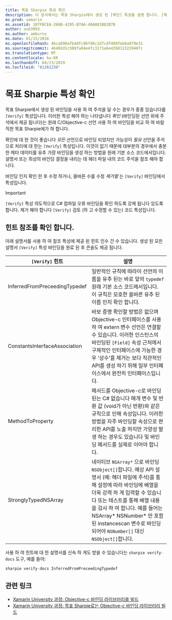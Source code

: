 ```yaml
---
title: 목표 Sharpie 특성 확인
description: 이 문서에서는 목표 Sharpie에서 생성 된 [확인] 특성을 설명 합니다. [확인] 특성 목표 Sharpie 출력 확인 수동으로 해야 하는 개발자에 게 강조 표시 합니다.
ms.prod: xamarin
ms.assetid: 107FBCEA-266B-4295-B7AA-40A881B82B7B
author: asb3993
ms.author: amburns
ms.date: 01/15/2016
ms.openlocfilehash: 4bca896afb4dfc96fd6c1d7cdf489feb6a879e31
ms.sourcegitcommit: 4b402d1c508fa84e4fc3171a6e43b811323948fc
ms.translationtype: MT
ms.contentlocale: ko-KR
ms.lasthandoff: 04/23/2019
ms.locfileid: "61261230"
---
```

# <a name="objective-sharpie-verify-attributes"></a>목표 Sharpie 특성 확인

목표 Sharpie에서 생성 된 바인딩을 사용 하 여 주석을 달 수는 경우가 종종 있습니다를 `[Verify]` 특성입니다. 이러한 특성 해야 하는 나타냅니다 _확인_ (바인딩된 선언 위에 주석에서 제공 됩니다)는 원래 C/Objective-c 선언 사용 하 여 바인딩을 비교 하 여 바람직한 목표 Sharpie에가 하 합니다.

확인에 대 한 것이 좋습니다 _모든_ 선언으로 바인딩 되었지만 가능성이 _필요_ 선언을 주석으로 처리에 대 한는 `[Verify]` 특성입니다. 이것이 없기 때문에 대부분의 경우에서 충분 한 메타 데이터를 유추 가장 바인딩을 생성 하는 방법을 원래 기본 소스 코드에서입니다. 설명서 또는 최상의 바인딩 결정을 내리는 데 헤더 파일 내의 코드 주석을 참조 해야 합니다.

바인딩 인지 확인 한 후 수정 하거나, 올바른 수를 수정 _제거할_ 는 `[Verify]` 바인딩에서 특성입니다.

> [!IMPORTANT]
> `[Verify]` 특성 의도적으로 C# 컴파일 오류 바인딩을 확인 하도록 강제 됩니다 있도록 합니다. 제거 해야 합니다 `[Verify]` 검토 (하 고 수정할 수 있는) 코드 특성입니다.

## <a name="verify-hints-reference"></a>힌트 참조를 확인 합니다.

아래 설명서를 사용 하 여 참조 특성에 제공 된 힌트 인수 간 수 있습니다. 생성 된 모든 설명서 `[Verify]` 특성 바인딩을 완료 된 후 콘솔도 제공 됩니다.

|`[Verify]` 힌트|설명|
|---|---|
|InferredFromPreceedingTypedef|일반적인 규칙에 따라이 선언의 이름을 유추 된는 바로 앞의 `typedef` 원래 기본 소스 코드에서입니다. 이 규칙은 모호한 올바른 유추 된 이름 인지 확인 합니다.|
|ConstantsInterfaceAssociation|바보 증명 확인할 방법은 없으며 Objective-c 인터페이스를 사용 하 여 extern 변수 선언은 연결할 수 있습니다. 이러한 인스턴스의 바인딩된 `[Field]` 속성 근처에서 구체적인 인터페이스에 가능한 경우 '상수'를 제거는 보다 직관적인 API를 생성 하기 위해 일부 인터페이스에서 완전히 인터페이스입니다.|
|MethodToProperty|메서드를 Objective-c로 바인딩된는 C# 없습니다 매개 변수 및 반환 값 (void가 아닌 반환)와 같은 규칙으로 인해 속성입니다. 이러한 방법을 자주 바인딩할 속성으로 편리한 API를 노출 하지만 가양성 발생 하는 경우도 있습니다 및 바인딩 메서드를 실제로 이어야 합니다.|
|StronglyTypedNSArray|네이티브 `NSArray*` 으로 바인딩 `NSObject[]`합니다. 예상 API 설명서 (예: 헤더 파일에 주석)를 통해 설정에 따라 바인딩에 배열을 더욱 강력 하 게 입력할 수 있습니다 또는 테스트를 통해 배열 내용을 검사 하 여 합니다. 예를 들어는 NSArray* NSNumber* 만 포함 된 instancescan 변수로 바인딩되어야 `NSNumber[]` 대신 `NSObject[]`합니다.|

사용 하 여 힌트에 대 한 설명서를 신속 하 게도 받을 수 있습니다는 `sharpie verify-docs` 도구, 예를 들어:

```csharp
sharpie verify-docs InferredFromPreceedingTypedef
```

## <a name="related-links"></a>관련 링크

- [Xamarin University 과정: Objective-c 바인딩 라이브러리를 빌드](https://university.xamarin.com/classes/track/all#building-an-objective-c-bindings-library)
- [Xamarin University 과정: 목표 Sharpie로는 Objective-c 바인딩 라이브러리 빌드](https://university.xamarin.com/classes/track/all#build-an-objective-c-bindings-library-with-objective-sharpie)
